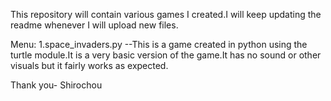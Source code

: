 This repository will contain various games I created.I will keep updating the readme whenever I will upload new files.

Menu:
1.space_invaders.py     --This is a game created in python using the turtle module.It is a very basic version of the game.It has no sound or other visuals but it fairly works as expected.


Thank you-
Shirochou
